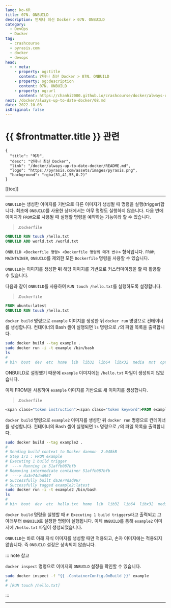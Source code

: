 ```yaml
---
lang: ko-KR
title: 07N. ONBUILD
description: 언제나 최신 Docker > 07N. ONBUILD
category: 
  - DevOps
  - Docker
tag: 
  - crashcourse
  - pyrasis.com
  - docker
  - devops
head:
  - - meta:
    - property: og:title
      content: 언제나 최신 Docker > 07N. ONBUILD
    - property: og:description
      content: 07N. ONBUILD
    - property: og:url
      content: https://chanhi2000.github.io/crashcourse/docker/always-up-to-date-docker/07N.html
next: /docker/always-up-to-date-docker/08.md
date: 2022-10-03
isOriginal: false
---
```


# {{ $frontmatter.title }} 관련

```component VPCard
{
  "title": "목차",
  "desc": "언제나 최신 Docker",
  "link": "/docker/always-up-to-date-docker/README.md",
  "logo": "https://pyrasis.com/assets/images/pyrasis.png",
  "background": "rgba(31,41,55,0.2)"
}
```

[[toc]]

---

<SiteInfo
  name="7장 - 14. ONBUILD"
  desc="언제나 최신 Docker"
  url="https://pyrasis.com/jHLsAlwaysUpToDateDocker/Unit07/14"
  logo="https://pyrasis.com/assets/images/pyrasis.png"
  preview="https://pyrasis.com/assets/images/profile1.png"/>

`ONBUILD`는 생성한 이미지를 기반으로 다른 이미지가 생성될 때 명령을 실행(trigger)합니다. 최초에 `ONBUILD`를 사용한 상태에서는 아무 명령도 실행하지 않습니다. 다음 번에 이미지가 `FROM`으로 사용될 때 실행할 명령을 예약하는 기능이라 할 수 있습니다.

> .<FontIcon icon="fa-brands fa-docker"/>`Dockerfile`

```dockerfile
ONBUILD RUN touch /hello.txt
ONBUILD ADD world.txt /world.txt
```

`ONBUILD <Dockerfile 명령> <Dockerfile 명령의 매개 변수>` 형식입니다. `FROM`, `MAINTAINER`, `ONBUILD`를 제외한 모든 <FontIcon icon="fa-brands fa-docker"/>`Dockerfile` 명령을 사용할 수 있습니다.

`ONBUILD`는 이미지를 생성한 뒤 해당 이미지를 기반으로 커스터마이징을 할 때 활용할 수 있습니다.

다음과 같이 `ONBUILD`를 사용하여 `RUN touch /hello.txt`를 실행하도록 설정합니다.

> .<FontIcon icon="fa-brands fa-docker"/>`Dockerfile`

```dockerfile
FROM ubuntu:latest
ONBUILD RUN touch /hello.txt
```

`docker build` 명령으로 `example` 이미지를 생성한 뒤 `docker run` 명령으로 컨테이너를 생성합니다. 컨테이너의 Bash 셸이 실행되면 `ls` 명령으로 `/`의 파일 목록을 출력합니다.

```sh
sudo docker build --tag example .
sudo docker run -i -t example /bin/bash
ls
# 
# bin  boot  dev  etc  home  lib  lib32  lib64  libx32  media  mnt  opt  proc  root  run  sbin  srv  sys  tmp  usr  var
```

ONBUILD로 설정했기 때문에 `example` 이미지에는 `/hello.txt` 파일이 생성되지 않았습니다.

이제 FROM을 사용하여 `example` 이미지를 기반으로 새 이미지를 생성합니다.

> .<FontIcon icon="fa-brands fa-docker"/>`Dockerfile`

```dockerfile
<span class="token instruction"><span class="token keyword">FROM example
```

`docker build` 명령으로 `example2` 이미지를 생성한 뒤 `docker run` 명령으로 컨테이너를 생성합니다. 컨테이너의 Bash 셸이 실행되면 `ls` 명령으로 `/`의 파일 목록을 출력합니다.

```sh
sudo docker build --tag example2 .
# 
# Sending build context to Docker daemon  2.048kB
# Step 1/1 : FROM example
# Executing 1 build trigger
#  ---> Running in 51affb087bfb
# Removing intermediate container 51affb087bfb
#  ---> da3e74dad967
# Successfully built da3e74dad967
# Successfully tagged example2:latest
sudo docker run -i -t example2 /bin/bash
ls
# 
# bin  boot  dev  etc  hello.txt  home  lib  lib32  lib64  libx32  media  mnt  opt  proc  root  run  sbin  srv  sys  tmp  usr  var
```

`docker build` 명령을 실행할 때 `# Executing 1 build triggers`라고 출력되고 그 아래부터 `ONBUILD`로 설정한 명령이 실행됩니다. 이제 `ONBUILD`를 통해 `example2` 이미지에 `/hello.txt` 파일이 생성되었습니다.

`ONBUILD`는 바로 아래 자식 이미지를 생성할 때만 적용되고, 손자 이미지에는 적용되지 않습니다. 즉 `ONBUILD` 설정은 상속되지 않습니다.

::: note 참고

`docker inspect` 명령으로 이미지의 `ONBUILD` 설정을 확인할 수 있습니다.

```sh
sudo docker inspect -f "{{ .ContainerConfig.OnBuild }}" example
# 
# [RUN touch /hello.txt]
```

:::

---

<TagLinks />